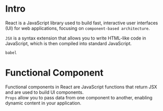 # Intro
React is a JavaScript library used to build fast, interactive user interfaces (UI) for web applications, focusing on `component-based architecture`.  

`JSX` is a syntax extension that allows you to write HTML-like code in JavaScript, which is then compiled into standard JavaScript.

`babel`

# Functional Component
Functional components in React are JavaScript functions that return JSX and are used to build UI components.  
`Props` allow you to pass data from one component to another, enabling dynamic content in your application. 